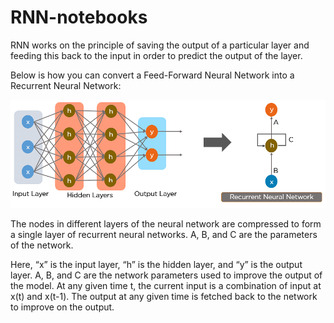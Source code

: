 # RNN-notebooks
RNN works on the principle of saving the output of a particular layer and feeding this back to the input in order to predict the output of the layer.

Below is how you can convert a Feed-Forward Neural Network into a Recurrent Neural Network:

![alt text](Simple_Recurrent_Neural_Network.png)

The nodes in different layers of the neural network are compressed to form a single layer of recurrent neural networks. A, B, and C are the parameters of the network.

Here, “x” is the input layer, “h” is the hidden layer, and “y” is the output layer. A, B, and C are the network parameters used to improve the output of the model. At any given time t, the current input is a combination of input at x(t) and x(t-1). The output at any given time is fetched back to the network to improve on the output.
